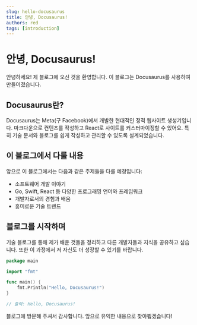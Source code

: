 ```yaml
---
slug: hello-docusaurus
title: 안녕, Docusaurus!
authors: red
tags: [introduction]
---
```


# 안녕, Docusaurus!

안녕하세요! 제 블로그에 오신 것을 환영합니다. 이 블로그는 Docusaurus를 사용하여 만들어졌습니다.

## Docusaurus란?

Docusaurus는 Meta(구 Facebook)에서 개발한 현대적인 정적 웹사이트 생성기입니다. 마크다운으로 컨텐츠를 작성하고 React로 사이트를 커스터마이징할 수 있어요. 특히 기술 문서와 블로그를 쉽게 작성하고 관리할 수 있도록 설계되었습니다.

## 이 블로그에서 다룰 내용

앞으로 이 블로그에서는 다음과 같은 주제들을 다룰 예정입니다:

- 소프트웨어 개발 이야기
- Go, Swift, React 등 다양한 프로그래밍 언어와 프레임워크
- 개발자로서의 경험과 배움
- 흥미로운 기술 트렌드

## 블로그를 시작하며

기술 블로그를 통해 제가 배운 것들을 정리하고 다른 개발자들과 지식을 공유하고 싶습니다. 또한 이 과정에서 저 자신도 더 성장할 수 있기를 바랍니다.

```go
package main

import "fmt"

func main() {
    fmt.Println("Hello, Docusaurus!")
}

// 출력: Hello, Docusaurus!
```

블로그에 방문해 주셔서 감사합니다. 앞으로 유익한 내용으로 찾아뵙겠습니다!
